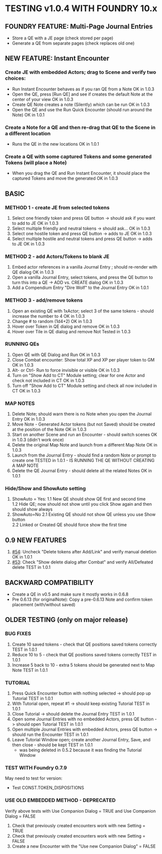 # TESTING v1.0.4 WITH FOUNDRY 10.x

## FOUNDRY FEATURE: Multi-Page Journal Entries
- Store a QE with a JE page (check stored per page)
- Generate a QE from separate pages (check replaces old one)

## NEW FEATURE: Instant Encounter
### Create JE with embedded Actors; drag to Scene and verify two choices:
- Run Instant Encounter behaves as if you ran QE from a Note                                                OK in 1.0.3
- Open the QE, press [Run QE] and see if creates the default Note at the center of your view                OK in 1.0.3
- Create QE Note creates a note (Silently) which can be run                                                 OK in 1.0.3
- Open the QE and use the Run Quick Encounter (should run around the Note)                                  OK in 1.0.1
### Create a Note for a QE and then re-drag that QE to the Scene in a different location
- Runs the QE in the new locations                                                                          OK in 1.0.1

### Create a QE with some captured Tokens and some generated Tokens (will place a Note)
- When you drag the QE and Run Instant Encounter, it should place the captured Tokens and move the generated OK in 1.0.3

## BASIC
### METHOD 1 - create JE from selected tokens 
1. Select one friendly token and press QE button -> should ask if you want to add to JE                     OK in 1.0.3
2. Select multiple friendly and neutral tokens -> should ask...						                        OK in 1.0.3
3. Select one hostile token and press QE button -> adds to JE	                                            OK in 1.0.3					               
4. Select multiple hostile and neutral tokens and press QE button -> adds to JE 				            OK in 1.0.3	

### METHOD 2 - add Actors/Tokens to blank JE
1. Embed actor references in a vanilla Journal Entry ; should re-render with QE dialog                      OK in 1.0.3
2. Open a vanilla Journal Entry, select tokens, and press the QE button to turn this into a QE -> ADD vs. CREATE dialog   OK in 1.0.3
3. Add a Compendium Entry "Dire Wolf" to the Journal Entry		                                       	    OK in 1.0.1

### METHOD 3 - add/remove tokens                                                        
1. Open an existing QE with 1xActor; select 3 of the same tokens - should increase the number to 4          OK in 1.0.3
2. Change # to random (1d4+2)                                                                               OK in 1.0.3
3. Hover over Token in QE dialog and remove                                                                 OK in 1.0.3
4. Hover over Tile in QE dialog and remove		                                                            Not Tested in 1.0.3

### RUNNING QEs
1. Open QE with QE Dialog and Run                                                                           OK in 1.0.3
2. Close Combat encounter: Show total XP and XP per player token to GM                                      OK in 1.0.3
3. Alt- or Ctrl- Run to force invisible or visible                                                          OK in 1.0.3
4. Turn on "Show Add to CT" Module setting; clear for one Actor and check not included in CT                OK in 1.0.3
5. Turn off "Show Add to CT" Module setting and check all now included in CT                                OK in 1.0.3

### MAP NOTES
1. Delete Note; should warn there is no Note when you open the Journal Entry                                OK in 1.0.3 				               
2. Move Note - Generated Actor tokens (but not Saved) should be created at the position of the Note         OK in 1.0.3
3. Start on another Scene and run an Encounter - should switch scenes     					                OK in 1.0.3 (didn't work once)
5. Delete the original Map Note and launch from a different Map Note                                        OK in 1.0.3
7. Launch from the Journal Entry - should find a random Note or prompt to create one                        TESTED in 1.0.1 - IS RUNNING THE QE WITHOUT CREATING A MAP NOTE
8. Delete the QE Journal Entry - should delete all the related Notes                                        OK in 1.0.1						                                      															
### Hide/Show and ShowAuto setting
1. ShowAuto = Yes:
1.1 New QE should show QE first and second time								
1.2 Hide QE; now should not show until you click Show again and then should show always				
2. ShowAuto=No
2.1 Existing QE should not show QE unless you use Show button							
2.2 Linked or Created QE should force show the first time
## 0.9 NEW FEATURES
1. [#54](https://github.com/spetzel2020/quick-encounters/issues/54): Uncheck "Delete tokens after Add/Link" and verify manual deletion      OK in 1.0.1
2. [#53](https://github.com/spetzel2020/quick-encounters/issues/53): Check "Show delete dialog after Combat" and verify All/Defeated delete TEST in 1.0.1


## BACKWARD COMPATIBILITY
- Create a QE in v0.5 and make sure it mostly works in 0.6.8
- Pre 0.6.13 (for originalNote): Copy a pre-0.6.13 Note and confirm token placement (with/without saved)
## OLDER TESTING (only on major release)
### BUG FIXES
1. Create 10 saved tokens - check that QE positions saved tokens correctly                                  TEST in 1.0.1
2. Reduce 10 to 5 - check that QE positions saved tokens correctly                                          TEST in 1.0.1
3. Increase 5 back to 10 - extra 5 tokens should be generated next to Map Note                              TEST in 1.0.1
### TUTORIAL
1. Press Quick Encounter button with nothing selected -> should pop up Tutorial					 			TEST in 1.0.1            		
2. With Tutorial open, repeat #1 -> should keep existing Tutorial         						        	TEST in 1.0.1                        	
3. Close Tutorial -> should delete the Journal Entry                          						        TEST in 1.0.1				    	
4. Open some Journal Entries with no embedded Actors, press QE button -> should open Tutorial               TEST in 1.0.1  		    	
5. Open multiple Journal Entries with embedded Actors, press QE button -> should run the Encounter          TEST in 1.0.1
6. Leave Tutorial Window open; create another Journal Entry, Save, and then close - should be kept		    TEST in 1.0.1	
    - was being deleted in 0.5.2 because it was finding the Tutorial Window


### TEST WITH Foundry 0.7.9
May need to test for version:
- Test CONST.TOKEN_DISPOSITIONS

### USE OLD EMBEDDED METHOD - DEPRECATED
Verify above tests with Use Companion Dialog = TRUE and Use Companion Dialog = FALSE
1. Check that previously created encounters work with new Setting = TRUE
2. Check that previously created encounters work with new Setting = FALSE
3. Create a new Encounter with the "Use new Companion Dialog" = FALSE

